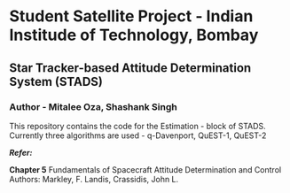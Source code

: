 # Student Satellite Project - Indian Institude of Technology, Bombay

## Star Tracker-based Attitude Determination System (STADS)

### Author - Mitalee Oza, Shashank Singh 

This repository contains the code for the Estimation - block of STADS.
Currently three algorithms are used - q-Davenport, QuEST-1, QuEST-2

***Refer:***

**Chapter 5**
Fundamentals of Spacecraft Attitude Determination and Control
Authors: Markley, F. Landis, Crassidis, John L.
